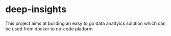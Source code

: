 # deep-insights
This project aims at building an easy to go data analtyics solution which can be used from docker to no-code platform
